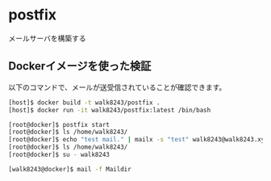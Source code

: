 # postfix

メールサーバを構築する

## Dockerイメージを使った検証

以下のコマンドで、メールが送受信されていることが確認できます。

```.sh
[host]$ docker build -t walk8243/postfix .
[host]$ docker run -it walk8243/postfix:latest /bin/bash

[root@docker]$ postfix start
[root@docker]$ ls /home/walk8243/
[root@docker]$ echo "test mail." | mailx -s "test" walk8243@walk8243.xyz
[root@docker]$ ls /home/walk8243/
[root@docker]$ su - walk8243

[walk8243@docker]$ mail -f Maildir
```
